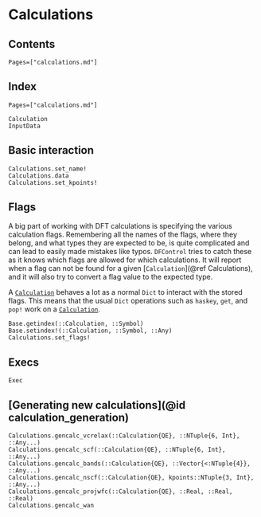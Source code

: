 # Calculations

## Contents
```@contents
Pages=["calculations.md"]
```
## Index
```@index
Pages=["calculations.md"]
```

```@docs
Calculation
InputData
```

## Basic interaction
```@docs
Calculations.set_name!
Calculations.data
Calculations.set_kpoints!
```

## Flags
A big part of working with DFT calculations is specifying the various calculation flags.
Remembering all the names of the flags, where they belong, and what types they are expected to be,
is quite complicated and can lead to easily made mistakes like typos.
`DFControl` tries to catch these as it knows which flags are allowed for which calculations.
It will report when a flag can not be found for a given [`Calculation`](@ref Calculations),
and it will also try to convert a flag value to the expected type.

A [`Calculation`](@ref) behaves a lot as a normal `Dict` to interact with the stored flags.
This means that the usual `Dict` operations such as `haskey`, `get`, and `pop!` work on a
[`Calculation`](@ref).
```@docs
Base.getindex(::Calculation, ::Symbol)
Base.setindex!(::Calculation, ::Symbol, ::Any)
Calculations.set_flags!
```

## Execs
```@docs
Exec
```

## [Generating new calculations](@id calculation_generation)
```@docs
Calculations.gencalc_vcrelax(::Calculation{QE}, ::NTuple{6, Int}, ::Any...)
Calculations.gencalc_scf(::Calculation{QE}, ::NTuple{6, Int}, ::Any...)
Calculations.gencalc_bands(::Calculation{QE}, ::Vector{<:NTuple{4}}, ::Any...)
Calculations.gencalc_nscf(::Calculation{QE}, kpoints::NTuple{3, Int}, ::Any...)
Calculations.gencalc_projwfc(::Calculation{QE}, ::Real, ::Real, ::Real)
Calculations.gencalc_wan
```

